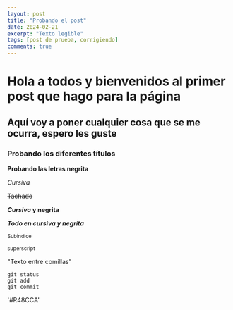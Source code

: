 ```yaml
---
layout: post
title: "Probando el post"
date: 2024-02-21
excerpt: "Texto legible"
tags: [post de prueba, corrigiendo]
comments: true
---
```


# Hola a todos y bienvenidos al primer post que hago para la página

## Aquí voy a poner cualquier cosa que se me ocurra, espero les guste

### Probando los diferentes títulos

**Probando las letras negrita**

*Cursiva*

~~Tachado~~

***Cursiva* y negrita**

***Todo en cursiva y negrita***

<sub>Subindice</sub>

<sup>superscript</sup>

"Texto entre comillas"

```git
git status
git add
git commit
```

'#R48CCA'